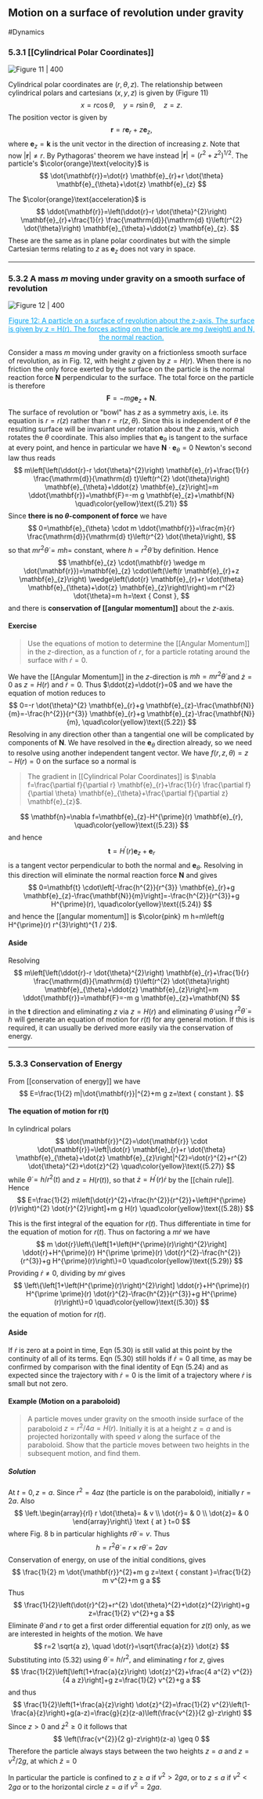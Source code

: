 ## Motion on a surface of revolution under gravity
#Dynamics 
### 5.3.1 [[Cylindrical Polar Coordinates]]
![Figure 11 | 400](Dynamics_46.png)

Cylindrical polar coordinates are $(r, \theta, z) .$ The relationship between cylindrical polars and cartesians $(x, y, z)$ is given by (Figure 11$)$
$$
x=r \cos \theta, \quad y=r \sin \theta, \quad z=z.
$$
The position vector is given by
$$
\mathbf{r}=r \mathbf{e}_{r}+z \mathbf{e}_{z},
$$
where $\mathbf{e}_{z}=\mathbf{k}$ is the unit vector in the direction of increasing $z$.
Note that now $|\mathbf{r}| \neq r$. By Pythagoras' theorem we have instead $|\mathbf{r}|=\left(r^{2}+z^{2}\right)^{1 / 2}$. The particle's $\color{orange}\text{velocity}$ is
$$
\dot{\mathbf{r}}=\dot{r} \mathbf{e}_{r}+r \dot{\theta} \mathbf{e}_{\theta}+\dot{z} \mathbf{e}_{z}
$$

The $\color{orange}\text{acceleration}$ is
$$
\ddot{\mathbf{r}}=\left(\ddot{r}-r \dot{\theta}^{2}\right) \mathbf{e}_{r}+\frac{1}{r} \frac{\mathrm{d}}{\mathrm{d} t}\left(r^{2} \dot{\theta}\right) \mathbf{e}_{\theta}+\ddot{z} \mathbf{e}_{z}.
$$
These are the same as in plane polar coordinates but with the simple Cartesian terms relating to $z$ as $\mathbf{e}_z$ does not vary in space.

---
### 5.3.2 A mass $m$ moving under gravity on a smooth surface of revolution
![Figure 12 | 400](Dynamics_47.png)
<center style="font-size:14px;color:#03a4f2;text-decoration:underline"> Figure 12: A particle on a surface of revolution about the z-axis. The surface is given by z = H(r). The forces acting on the particle are mg (weight) and N, the normal reaction.</center>

Consider a mass $m$ moving under gravity on a frictionless smooth surface of revolution, as in Fig. 12, with height $z$ given by $z=H(r)$.
When there is no friction the only force exerted by the surface on the particle is the normal reaction force $\mathbf{N}$ perpendicular to the surface. The total force on the particle is therefore
$$\mathbf{F}=-m g \mathbf{e}_{z}+\mathbf{N}.$$
The surface of revolution or "bowl" has $z$ as a symmetry axis, i.e. its equation is $r=r(z)$ rather than $r=r(z, \theta) .$ Since this is independent of $\theta$ the resulting surface will be invariant under rotation about the $z$ axis, which rotates the $\theta$ coordinate. This also implies that $\mathbf{e}_{\theta}$ is tangent to the surface at every point, and hence in particular we have $\mathbf{N} \cdot \mathbf{e}_{\theta}=0$
Newton's second law thus reads
$$
m\left[\left(\ddot{r}-r \dot{\theta}^{2}\right) \mathbf{e}_{r}+\frac{1}{r} \frac{\mathrm{d}}{\mathrm{d} t}\left(r^{2} \dot{\theta}\right) \mathbf{e}_{\theta}+\ddot{z} \mathbf{e}_{z}\right]=m \ddot{\mathbf{r}}=\mathbf{F}=-m g \mathbf{e}_{z}+\mathbf{N}
\quad\color{yellow}\text{(5.21)}
$$
Since **there is no $\theta$-component of force** we have
$$
0=\mathbf{e}_{\theta} \cdot m \ddot{\mathbf{r}}=\frac{m}{r} \frac{\mathrm{d}}{\mathrm{d} t}\left(r^{2} \dot{\theta}\right),
$$
so that $m r^{2} \dot{\theta}=m h=$ constant, where $h=r^{2} \dot{\theta}$ by definition. Hence
$$
\mathbf{e}_{z} \cdot(\mathbf{r} \wedge m \dot{\mathbf{r}})=\mathbf{e}_{z} \cdot\left(\left(r \mathbf{e}_{r}+z \mathbf{e}_{z}\right) \wedge\left(\dot{r} \mathbf{e}_{r}+r \dot{\theta} \mathbf{e}_{\theta}+\dot{z} \mathbf{e}_{z}\right)\right)=m r^{2} \dot{\theta}=m h=\text { Const },
$$
and there is **conservation of [[angular momentum]]** about the $z$-axis.

#### Exercise
> Use the equations of motion to determine the [[Angular Momentum]] in the $z$-direction, as a function of $r,$ for a particle rotating around the surface with $\dot{r}=0.$

We have the [[Angular Momentum]] in the $z$-direction is $m h=m r^{2} \dot{\theta}$ and $\dot{z}=0$ as $z=H(r)$ and $\dot{r}=0 .$ Thus $\ddot{z}=\ddot{r}=0$ and we have the equation of motion reduces
to
$$
0=-r \dot{\theta}^{2} \mathbf{e}_{r}+g \mathbf{e}_{z}-\frac{\mathbf{N}}{m}=-\frac{h^{2}}{r^{3}} \mathbf{e}_{r}+g \mathbf{e}_{z}-\frac{\mathbf{N}}{m},    
\quad\color{yellow}\text{(5.22)}
$$
Resolving in any direction other than a tangential one will be complicated by components of $\mathbf{N}$. We have resolved in the $\mathbf{e}_{\theta}$ direction already, so we need to resolve using another independent tangent vector.
We have $f(r, z, \theta)=z-H(r)=0$ on the surface so a normal is 
> The gradient in [[Cylindrical Polar Coordinates]] is $\nabla f=\frac{\partial f}{\partial r} \mathbf{e}_{r}+\frac{1}{r} \frac{\partial f}{\partial \theta} \mathbf{e}_{\theta}+\frac{\partial f}{\partial z} \mathbf{e}_{z}$.

$$
\mathbf{n}=\nabla 
f=\mathbf{e}_{z}-H^{\prime}(r) \mathbf{e}_{r},
\quad\color{yellow}\text{(5.23)}
$$
and hence
$$
\mathbf{t}=H^{\prime}(r) \mathbf{e}_{z}+\mathbf{e}_{r}
$$
is a tangent vector perpendicular to both the normal and $\mathbf{e}_\theta$.
Resolving in this direction will eliminate the normal reaction force $\mathbf{N}$ and gives
$$
0=\mathbf{t} \cdot\left[-\frac{h^{2}}{r^{3}} \mathbf{e}_{r}+g \mathbf{e}_{z}-\frac{\mathbf{N}}{m}\right]=-\frac{h^{2}}{r^{3}}+g H^{\prime}(r),
\quad\color{yellow}\text{(5.24)}
$$
and hence the [[angular momentum]] is $\color{pink} m h=m\left(g H^{\prime}(r) r^{3}\right)^{1 / 2}$.
#### Aside
Resolving
$$
m\left[\left(\ddot{r}-r \dot{\theta}^{2}\right) \mathbf{e}_{r}+\frac{1}{r} \frac{\mathrm{d}}{\mathrm{d} t}\left(r^{2} \dot{\theta}\right) \mathbf{e}_{\theta}+\ddot{z} \mathbf{e}_{z}\right]=m \ddot{\mathbf{r}}=\mathbf{F}=-m g \mathbf{e}_{z}+\mathbf{N}
$$
in the $\mathbf{t}$ direction and eliminating $z$ via $z=H(r)$ and eliminating $\dot{\theta}$ using $r^{2} \dot{\theta}=h$ will generate an equation of motion for $r(t)$ for any general motion. If this is required, it can usually be derived more easily via the conservation of energy.

---
### 5.3.3 Conservation of Energy
From [[conservation of energy]] we have
$$
E=\frac{1}{2} m|\dot{\mathbf{r}}|^{2}+m g z=\text { constant }.
$$
#### The equation of motion for r(t)
In cylindrical polars
$$
\dot{\mathbf{r}}^{2}=\dot{\mathbf{r}} \cdot \dot{\mathbf{r}}=\left|\dot{r} \mathbf{e}_{r}+r \dot{\theta} \mathbf{e}_{\theta}+\dot{z} \mathbf{e}_{z}\right|^{2}=\dot{r}^{2}+r^{2} \dot{\theta}^{2}+\dot{z}^{2}
\quad\color{yellow}\text{(5.27)}
$$
while $\dot{\theta}=h / r^{2}(t)$ and $z=H(r(t))$, so that $\dot{z}=H^{\prime}(r) \dot{r}$ by the [[chain rule]].
Hence
$$
E=\frac{1}{2} m\left[\dot{r}^{2}+\frac{h^{2}}{r^{2}}+\left(H^{\prime}(r)\right)^{2} \dot{r}^{2}\right]+m g H(r)
\quad\color{yellow}\text{(5.28)}
$$

This is the first integral of the equation for $r(t)$. Thus differentiate in time for the equation of motion for $r(t)$. Thus on factoring a $m \dot{r}$ we have
$$
m \dot{r}\left\{\left[1+\left(H^{\prime}(r)\right)^{2}\right] \ddot{r}+H^{\prime}(r) H^{\prime \prime}(r) \dot{r}^{2}-\frac{h^{2}}{r^{3}}+g H^{\prime}(r)\right\}=0
\quad\color{yellow}\text{(5.29)}
$$
Providing $\dot{r} \neq 0$, dividing by $m \dot{r}$ gives
$$
\left\{\left[1+\left(H^{\prime}(r)\right)^{2}\right] \ddot{r}+H^{\prime}(r) H^{\prime \prime}(r) \dot{r}^{2}-\frac{h^{2}}{r^{3}}+g H^{\prime}(r)\right\}=0
\quad\color{yellow}\text{(5.30)}
$$
the equation of motion for $r(t)$.
#### Aside
If $\dot{r}$ is zero at a point in time, Eqn (5.30) is still valid at this point by the continuity of all of its terms. Eqn (5.30) still holds if $\dot{r}=0$ all time, as may be confirmed by comparison with the final identity of Eqn (5.24) and as expected since the trajectory with $\dot{r}=0$ is the limit of a trajectory where $\dot{r}$ is small but not zero.

#### Example (Motion on a paraboloid)
>A particle moves under gravity on the smooth inside surface of the paraboloid $z=r^{2} / 4 a=H(r) .$ Initially it is at a height $z=a$ and is projected horizontally with speed $v$ along the surface of the paraboloid. Show that the particle moves between two heights in the subsequent motion, and find them.

##### Solution
At $t=0, z=a$. Since $r^{2}=4 a z$ (the particle is on the paraboloid), initially $r=2 a$. Also
$$
\left.\begin{array}{rl}
r \dot{\theta}= & v \\
\dot{r}= & 0 \\
\dot{z}= & 0
\end{array}\right\} \text { at } t=0
$$
where Fig. $8 \mathrm{~b}$ in particular highlights $r \dot{\theta}=v$. Thus
$$
h=r^{2} \dot{\theta}=r \times r \dot{\theta}=2 a v
$$
Conservation of energy, on use of the initial conditions, gives
$$
\frac{1}{2} m \dot{\mathbf{r}}^{2}+m g z=\text { constant }=\frac{1}{2} m v^{2}+m g a
$$
Thus
$$
\frac{1}{2}\left(\dot{r}^{2}+r^{2} \dot{\theta}^{2}+\dot{z}^{2}\right)+g z=\frac{1}{2} v^{2}+g a
$$
Eliminate $\dot{\theta}$ and $r$ to get a first order differential equation for $z(t)$ only, as we are interested in heights of the motion.
We have
$$
r=2 \sqrt{a z}, \quad \dot{r}=\sqrt{\frac{a}{z}} \dot{z}
$$
Substituting into (5.32) using $\dot{\theta}=h / r^{2},$ and eliminating $r$ for $z,$ gives
$$
\frac{1}{2}\left[\left(1+\frac{a}{z}\right) \dot{z}^{2}+\frac{4 a^{2} v^{2}}{4 a z}\right]+g z=\frac{1}{2} v^{2}+g a
$$
and thus
$$
\frac{1}{2}\left(1+\frac{a}{z}\right) \dot{z}^{2}=\frac{1}{2} v^{2}\left(1-\frac{a}{z}\right)+g(a-z)=\frac{g}{z}(z-a)\left(\frac{v^{2}}{2 g}-z\right)
$$
Since $z>0$ and $\dot{z}^{2} \geq 0$ it follows that
$$
\left(\frac{v^{2}}{2 g}-z\right)(z-a) \geq 0
$$
Therefore the particle always stays between the two heights $z=a$ and $z=v^{2} / 2 g$, at which $\dot{z}=0$

In particular the particle is confined to $z \geq a$ if $v^{2}>2 g a,$ or to $z \leq a$ if $v^{2}<2 g a$ or to the horizontal circle $z=a$ if $v^{2}=2 g a$.
